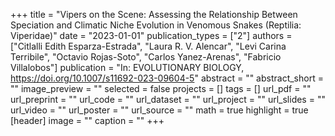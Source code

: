 +++
title = "Vipers on the Scene: Assessing the Relationship Between Speciation and Climatic Niche Evolution in Venomous Snakes (Reptilia: Viperidae)"
date = "2023-01-01"
publication_types = ["2"]
authors = ["Citlalli Edith Esparza-Estrada", "Laura R. V. Alencar", "Levi Carina Terribile", "Octavio Rojas-Soto", "Carlos Yanez-Arenas", "Fabricio Villalobos"]
publication = "In: EVOLUTIONARY BIOLOGY, https://doi.org/10.1007/s11692-023-09604-5"
abstract = ""
abstract_short = ""
image_preview = ""
selected = false
projects = []
tags = []
url_pdf = ""
url_preprint = ""
url_code = ""
url_dataset = ""
url_project = ""
url_slides = ""
url_video = ""
url_poster = ""
url_source = ""
math = true
highlight = true
[header]
image = ""
caption = ""
+++
